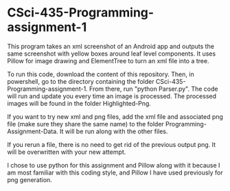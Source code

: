 # CSci-435-Programming-assignment-1
This program takes an xml screenshot of an Android app and outputs the same screenshot with yellow boxes around leaf level components. It uses Pillow for image drawing and ElementTree to turn an xml file into a tree.

To run this code, download the content of this repository. Then, in powershell, go to the directory containing the folder CSci-435-Programming-assignment-1. From there, run "python Parser.py". The code will run and update you every time an image is processed. The processed images will be found in the folder Highlighted-Png.

If you want to try new xml and png files, add the xml file and associated png file (make sure they share the same name) to the folder Programming-Assignment-Data. It will be run along with the other files.

If you rerun a file, there is no need to get rid of the previous output png. It will be overwritten with your new attempt.

I chose to use python for this assignment and Pillow along with it because I am most familiar with this coding style, and Pillow I have used previously for png generation.

